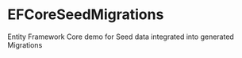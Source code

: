 # EFCoreSeedMigrations
Entity Framework Core demo for Seed data integrated into generated Migrations
